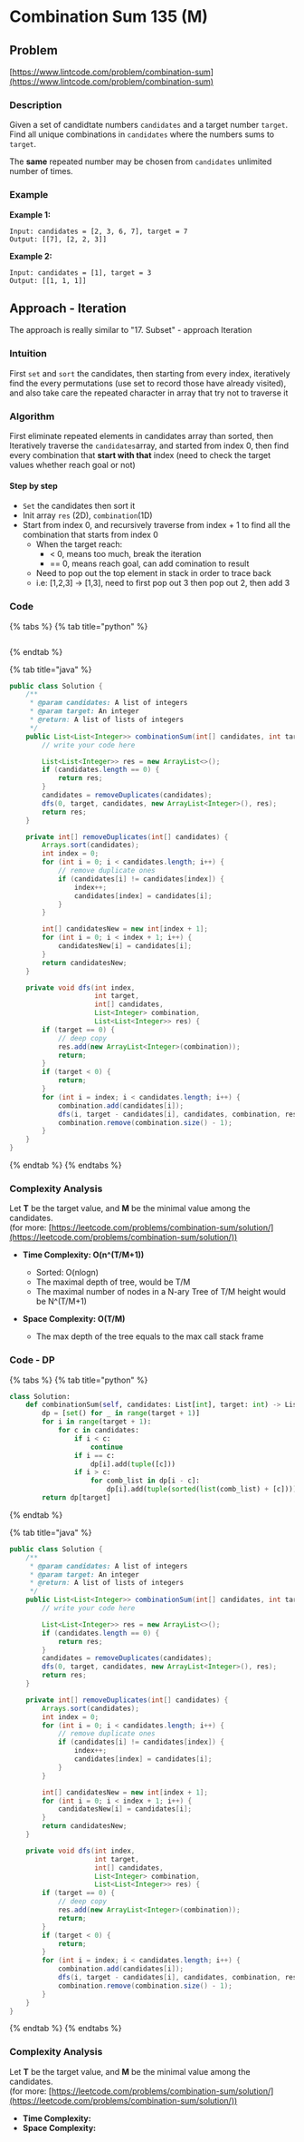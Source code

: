 # Combination Sum 135 (M)

## Problem

[https://www.lintcode.com/problem/combination-sum](https://www.lintcode.com/problem/combination-sum)

### Description

Given a set of candidtate numbers `candidates` and a target number `target`. Find all unique combinations in `candidates` where the numbers sums to `target`.

The **same** repeated number may be chosen from `candidates` unlimited number of times.

### Example

**Example 1:**

```
Input: candidates = [2, 3, 6, 7], target = 7
Output: [[7], [2, 2, 3]]
```

**Example 2:**

```
Input: candidates = [1], target = 3
Output: [[1, 1, 1]]
```

## Approach - Iteration

The approach is really similar to "17. Subset" - approach Iteration

### Intuition

First `set` and `sort` the candidates, then starting from every index, iteratively find the every permutations (use set to record those have already visited), and also take care the repeated character in array that try not to traverse it

### Algorithm&#x20;

First eliminate repeated elements in candidates array than sorted, then Iteratively traverse the `candidates`array, and started from index 0, then find every combination that **start with that** index (need to check the target values whether reach goal or not)

#### Step by step

* `Set` the candidates then sort it&#x20;
* Init array `res` (2D), `combination`(1D)
* Start from index 0, and recursively traverse from index + 1 to find all the combination that starts from index 0
  * When the target reach:
    * < 0, means too much, break the iteration
    * \== 0, means reach goal, can add comination to result
  * Need to pop out the top element in stack in order to trace back
  * i.e: \[1,2,3] -> \[1,3], need to first pop out 3 then pop out 2, then add 3

### Code

{% tabs %}
{% tab title="python" %}
```python
```
{% endtab %}

{% tab title="java" %}
```java
public class Solution {
    /**
     * @param candidates: A list of integers
     * @param target: An integer
     * @return: A list of lists of integers
     */
    public List<List<Integer>> combinationSum(int[] candidates, int target) {
        // write your code here

        List<List<Integer>> res = new ArrayList<>();
        if (candidates.length == 0) {
            return res;
        }
        candidates = removeDuplicates(candidates);
        dfs(0, target, candidates, new ArrayList<Integer>(), res);
        return res;
    }

    private int[] removeDuplicates(int[] candidates) {
        Arrays.sort(candidates);
        int index = 0;
        for (int i = 0; i < candidates.length; i++) {
            // remove duplicate ones 
            if (candidates[i] != candidates[index]) {
                index++;
                candidates[index] = candidates[i];
            }
        }

        int[] candidatesNew = new int[index + 1];
        for (int i = 0; i < index + 1; i++) {
            candidatesNew[i] = candidates[i];
        }
        return candidatesNew;
    }

    private void dfs(int index, 
                     int target, 
                     int[] candidates, 
                     List<Integer> combination, 
                     List<List<Integer>> res) {
        if (target == 0) {
            // deep copy
            res.add(new ArrayList<Integer>(combination));
            return;
        }
        if (target < 0) {
            return;
        }
        for (int i = index; i < candidates.length; i++) {
            combination.add(candidates[i]);
            dfs(i, target - candidates[i], candidates, combination, res);
            combination.remove(combination.size() - 1);
        }
    }
}
```
{% endtab %}
{% endtabs %}

### Complexity Analysis

Let **T** be the target value, and **M** be the minimal value among the candidates.\
(for more: [https://leetcode.com/problems/combination-sum/solution/](https://leetcode.com/problems/combination-sum/solution/))

* **Time Complexity: O(n^(T/M+1))**
  * Sorted: O(nlogn)
  * The maximal depth of tree, would be T/M
  * The maximal number of nodes in a N-ary Tree of T/M height would be N^(T/M+1)
*   **Space Complexity: O(T/M)**

    * The max depth of the tree equals to the max call stack frame&#x20;





### Code - DP

{% tabs %}
{% tab title="python" %}
```python
class Solution:
    def combinationSum(self, candidates: List[int], target: int) -> List[List[int]]:
        dp = [set() for _ in range(target + 1)]
        for i in range(target + 1):
            for c in candidates:
                if i < c:
                    continue
                if i == c:
                    dp[i].add(tuple([c]))
                if i > c:
                    for comb_list in dp[i - c]:
                        dp[i].add(tuple(sorted(list(comb_list) + [c])))
        return dp[target]
```
{% endtab %}

{% tab title="java" %}
```java
public class Solution {
    /**
     * @param candidates: A list of integers
     * @param target: An integer
     * @return: A list of lists of integers
     */
    public List<List<Integer>> combinationSum(int[] candidates, int target) {
        // write your code here

        List<List<Integer>> res = new ArrayList<>();
        if (candidates.length == 0) {
            return res;
        }
        candidates = removeDuplicates(candidates);
        dfs(0, target, candidates, new ArrayList<Integer>(), res);
        return res;
    }

    private int[] removeDuplicates(int[] candidates) {
        Arrays.sort(candidates);
        int index = 0;
        for (int i = 0; i < candidates.length; i++) {
            // remove duplicate ones 
            if (candidates[i] != candidates[index]) {
                index++;
                candidates[index] = candidates[i];
            }
        }

        int[] candidatesNew = new int[index + 1];
        for (int i = 0; i < index + 1; i++) {
            candidatesNew[i] = candidates[i];
        }
        return candidatesNew;
    }

    private void dfs(int index, 
                     int target, 
                     int[] candidates, 
                     List<Integer> combination, 
                     List<List<Integer>> res) {
        if (target == 0) {
            // deep copy
            res.add(new ArrayList<Integer>(combination));
            return;
        }
        if (target < 0) {
            return;
        }
        for (int i = index; i < candidates.length; i++) {
            combination.add(candidates[i]);
            dfs(i, target - candidates[i], candidates, combination, res);
            combination.remove(combination.size() - 1);
        }
    }
}
```
{% endtab %}
{% endtabs %}

### Complexity Analysis

Let **T** be the target value, and **M** be the minimal value among the candidates.\
(for more: [https://leetcode.com/problems/combination-sum/solution/](https://leetcode.com/problems/combination-sum/solution/))

* **Time Complexity:**
* **Space Complexity:**
